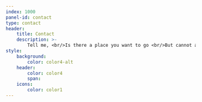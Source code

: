 ```yaml
---
index: 1000
panel-id: contact
type: contact
header:
    title: Contact
    description: >-
        Tell me, <br/>Is there a place you want to go <br/>But cannot access yet ?
style:
    background:
        color: color4-alt
    header:
        color: color4
        span:
    icons:
        color: color1
---
```

